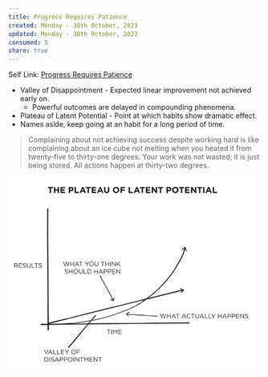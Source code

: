 ```yaml
---
title: Progress Requires Patience
created: Monday - 30th October, 2023
updated: Monday - 30th October, 2023
consumed: 5
share: true
---
```


Self Link: [Progress Requires Patience](Progress%20Requires%20Patience.md)

* Valley of Disappointment - Expected linear improvement not achieved early on.
  * Powerful outcomes are delayed in compounding phenomena.
* Plateau of Latent Potential - Point at which habits show dramatic effect.
* Names aside, keep going at an habit for a long period of time.

 > 
 > Complaining about not achieving success despite working hard is like complaining about an ice cube not melting when you heated it from twenty-five to thirty-one degrees. Your work was not wasted; it is just being stored. All actions happen at thirty-two degrees.

![LatentPotential.jpeg](./2.%20Areas/Productivity/LatentPotential.jpeg)
